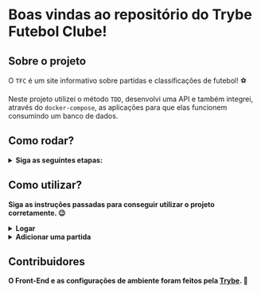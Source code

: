 # Boas vindas ao repositório do Trybe Futebol Clube!

## Sobre o projeto

O `TFC` é um site informativo sobre partidas e classificações de futebol! ⚽️

Neste projeto utilizei o método `TDD`, desenvolvi uma API e também integrei, através do `docker-compose`, as aplicações para que elas funcionem consumindo um banco de dados.

## Como rodar?

<details>
  <summary><strong>Siga as seguintes etapas:</summary><br/>

1. Clone o repositório na sua máquina: `git clone git@github.com:JVLENNY10/trybe-futebol-clube.git`;
2. Instale as dependências: `npm install`;
3. Rode: `npm start`.

</details>

## Como utilizar?

Siga as instruções passadas para conseguir utilizar o projeto corretamente. 😉

<details>
  <summary><strong>Logar</strong></summary><br/>

**Para logar será preciso:**

- Um `E-Mail válido`;
- Uma senha com `mais de 6 caracteres`.
</details>

<details>
  <summary><strong>Adicionar uma partida</strong></summary><br/>

**Para adicionar uma partida será preciso:**

- Ter um token `(A pessoa deve estar logada para fazer alterações)`.
</details>

## Contribuidores

O Front-End e as configurações de ambiente foram feitos pela [Trybe](https://www.betrybe.com/). 🚀

<!-- # Endpoints desenvolvidos no Back-End:

No Back-End deste projeto foram desenvolvidos 11 endpoints.

<details>
  <summary><strong>leaderboad</strong></summary><br/>

Para leaderboad foram desenvolvidos 3 endpoints.

**"/leaderboard:**
- O endpoint é do tipo `GET`;
- Retorna um status `200 - Ok` com Retorna todos os times.

**"/leaderboard/away:**
- O endpoint é do tipo `GET`;
- Retorna um status `200 - Ok` com todos os times visitantes.

**"/leaderboard/home:**
- O endpoint é do tipo `GET`;
- Retorna um status `200 - Ok` com todos os times da casa.
</details>

<details>
  <summary><strong>login</strong></summary><br/>

Para login foram desenvolvididos 2 endpoints.

**/login/validate:**
- O endpoint é do tipo `GET`;
- Recebe um header com parâmetro authorization, onde fica armazenado o token gerado no login;
- Retorna um status `200 - Ok` com uma string contendo a role do usuário.

**"/login:**
- O endpoint é do tipo `POST`;
- O body recebe um objeto com as chaves `email` e `password`;
- Se o body estiver correto irá retornar um status `200 - Ok` com os dados do usuário;
- Se o body estiver com E-Mail ou senha inválidos irá retornar um status `401 - Unauthorized` com uma mensagem;
- Se o body estiver sem o campo E-Mail ou senha irá retornar um status `400 - Bad Request` com uma mensagem;

</details>

<details>
  <summary><strong>matches</strong></summary>

Para matches foram desenvolvididos 4 endpoints.

**/login/validate:**
- O endpoint é do tipo `GET`;
- Recebe um header com parâmetro authorization, onde fica armazenado o token gerado no login;
- Retorna um status `200 - Ok` com uma string contendo a role do usuário.

**"/login:**
- O endpoint é do tipo `POST`;
- O body recebe um objeto com as chaves `email` e `password`;
- Se o body estiver correto irá retornar um status `200 - Ok` com os dados do usuário;
- Se o body estiver com E-Mail ou senha inválidos irá retornar um status `401 - Unauthorized` com uma mensagem;
- Se o body estiver sem o campo E-Mail ou senha irá retornar um status `400 - Bad Request` com uma mensagem;

</details> -->

<!-- Olá, Tryber!

Esse é apenas um arquivo inicial para o README do seu projeto.

É essencial que você preencha esse documento por conta própria, ok?

Não deixe de usar nossas dicas de escrita de README de projetos, e deixe sua criatividade brilhar!

⚠️ IMPORTANTE: você precisa deixar nítido:
- quais arquivos/pastas foram desenvolvidos por você; 
- quais arquivos/pastas foram desenvolvidos por outra pessoa estudante;
- quais arquivos/pastas foram desenvolvidos pela Trybe.

-->
